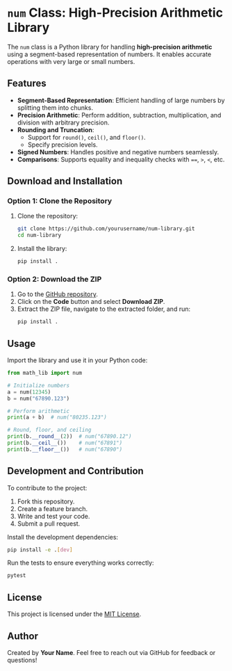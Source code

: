 
# `num` Class: High-Precision Arithmetic Library

The `num` class is a Python library for handling **high-precision arithmetic** using a segment-based representation of numbers. It enables accurate operations with very large or small numbers.

## Features

- **Segment-Based Representation**: Efficient handling of large numbers by splitting them into chunks.
- **Precision Arithmetic**: Perform addition, subtraction, multiplication, and division with arbitrary precision.
- **Rounding and Truncation**:
  - Support for `round()`, `ceil()`, and `floor()`.
  - Specify precision levels.
- **Signed Numbers**: Handles positive and negative numbers seamlessly.
- **Comparisons**: Supports equality and inequality checks with `==`, `>`, `<`, etc.

## Download and Installation

### Option 1: Clone the Repository

1. Clone the repository:
   ```bash
   git clone https://github.com/yourusername/num-library.git
   cd num-library
   ```

2. Install the library:
   ```bash
   pip install .
   ```

### Option 2: Download the ZIP

1. Go to the [GitHub repository](https://github.com/yourusername/num-library).
2. Click on the **Code** button and select **Download ZIP**.
3. Extract the ZIP file, navigate to the extracted folder, and run:
   ```bash
   pip install .
   ```

## Usage

Import the library and use it in your Python code:

```python
from math_lib import num

# Initialize numbers
a = num(12345)
b = num("67890.123")

# Perform arithmetic
print(a + b)  # num("80235.123")

# Round, floor, and ceiling
print(b.__round__(2))  # num("67890.12")
print(b.__ceil__())    # num("67891")
print(b.__floor__())   # num("67890")
```

## Development and Contribution

To contribute to the project:

1. Fork this repository.
2. Create a feature branch.
3. Write and test your code.
4. Submit a pull request.

Install the development dependencies:

```bash
pip install -e .[dev]
```

Run the tests to ensure everything works correctly:

```bash
pytest
```

## License

This project is licensed under the [MIT License](LICENSE).

## Author

Created by **Your Name**. Feel free to reach out via GitHub for feedback or questions!
